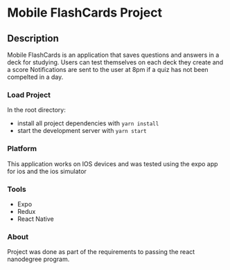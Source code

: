 # Mobile FlashCards Project

## Description

Mobile FlashCards is an application that saves questions and answers in a deck for studying. Users can test themselves on each deck they create and a score Notifications are sent to the user at 8pm if a quiz has not been compelted in a day.

### Load Project

In the root directory:

- install all project dependencies with `yarn install`
- start the development server with `yarn start`

### Platform

This application works on IOS devices and was tested using the expo app for ios and the ios simulator

### Tools

- Expo
- Redux
- React Native

### About

Project was done as part of the requirements to passing the react nanodegree program.
